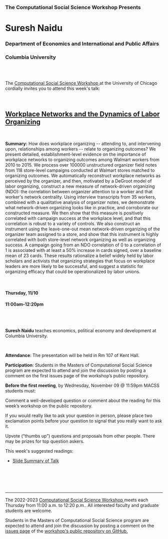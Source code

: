 <br>

<h3 class=pfblock-header> The Computational Social Science Workshop Presents </h3>

<h1 class=pfblock-header3> Suresh Naidu</h1>
<h3 class=pfblock-header3> Department of Economics and International and Public Affairs </h3>
<h3 class=pfblock-header3> Columbia University </h3>

<br><br>

<p class=pfblock-header3>The <a href="https://macss.uchicago.edu/content/computation-workshop"> Computational Social Science Workshop </a> at the University of Chicago cordially invites you to attend this week's talk:</p>

<br>

<div class=pfblock-header3>
<h2 class=pfblock-header>
  <a href=https://github.com/uchicago-computation-workshop/Fall2022> Workplace Networks and the Dynamics of Labor Organizing </a>
</h2>

<br>
</div>

<p class=footertext2>

**Summary:** How does workplace organizing -- attending to, and intervening upon, relationships among workers -- relate to organizing outcomes? We present detailed, establishment-level evidence on the importance of workplace networks to organizing outcomes among Walmart workers from 2010 to 2015. We process over 100000 unstructured organizer field notes from 118 store-level campaigns conducted at Walmart stores matched to organizing outcomes. We automatically reconstruct workplace networks as perceived by the organizer, and then, motivated by a DeGroot model of labor organizing, construct a new measure of network-driven organizing (NDO): the correlation between organizer attention to a worker and that worker's network centrality. Using interview transcripts from 35 workers, combined with a qualitative analysis of organizer notes, we demonstrate what network-driven organizing looks like in practice, and corroborate our constructed measure. We then show that this measure is positively correlated with campaign success at the workplace level, and that this correlation is robust to a variety of controls. We also construct an instrument using the leave-one-out mean network-driven organizing of the organizer team assigned to a store, and show that this instrument is highly correlated with both store-level network organizing as well as organizing success. A campaign going from an NDO correlation of 0 to a correlation of 1 is associated with at least a 50\% increase in cards signed, over a baseline mean of 23 cards.  These results rationalize a belief widely held by labor scholars and activists that organizing strategies that focus on workplace leaders are more likely to be successful, and suggest a statistic for organizing efficacy that could be operationalized by labor unions.

</p>

<br>

<h4 class=pfblock-header3> Thursday, 11/10 </h4>
<h4 class=pfblock-header3> 11:00am-12:20pm </h4>

<br><br>

<p class=footertext2>

**Suresh Naidu** teaches economics, political economy and development at Columbia University. 
</p>

<br>

<p class=footertext2>

**Attendance**: The presentation will be held in Rm 107 of Kent Hall.

**Participation**: Students in the Masters of Computational Social Science program are expected to attend and join the discussion by posting a comment on the first issues page of the workshop’s public repository.

**Before the first meeting**, by Wednesday, November 09 @ 11:59pm MACSS students must:

Comment a well-developed question or comment about the reading for this week’s workshop on the public repository.

If you would really like to ask your question in person, please place two exclamation points before your question to signal that you really want to ask it.

Upvote (“thumbs up”) questions and proposals from other people. There may be prizes for top question askers.
</p>

This week's suggested readings:

- [Slide Summary of Talk](https://github.com/uchicago-computation-workshop/Fall2022/blob/main/11_10_%20Suresh/Organizing_Slides.pdf)

<br>

<br><br>

---

<p class=footertext> The 2022-2023 <a href="https://macss.uchicago.edu/content/computation-workshop"> Computational Social Science Workshop </a> meets each Thursday from 11:00 a.m. to 12:20 p.m.. All interested faculty and graduate students are welcome.</p>

<p class=footertext>Students in the Masters of Computational Social Science program are expected to attend and join the discussion by posting a comment on the <a href=https://github.com/uchicago-computation-workshop/Fall2022/issues>issues page</a> of the <a href=https://github.com/uchicago-computation-workshop/Fall2022>workshop's public repository on GitHub.</a></p>
